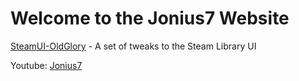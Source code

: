 # Welcome to the Jonius7 Website
[SteamUI-OldGlory](https://github.com/Jonius7/SteamUI-OldGlory) - A set of tweaks to the Steam Library UI

Youtube: [Jonius7](https://www.youtube.com/channel/UCUwcJ5V5F7eGZUbEq3vV-WA)
